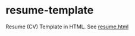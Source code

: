 # resume-template
Resume (CV) Template in HTML. See [resume.html](https://github.com/fadavi/resume-template/blob/master/resume.html)
